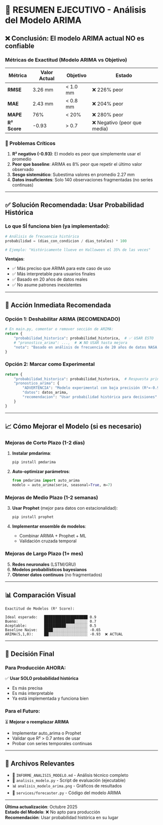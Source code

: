 # 🎯 RESUMEN EJECUTIVO - Análisis del Modelo ARIMA

## ❌ Conclusión: El modelo ARIMA actual NO es confiable

### Métricas de Exactitud (Modelo ARIMA vs Objetivo)

| Métrica | Valor Actual | Objetivo | Estado |
|---------|--------------|----------|--------|
| **RMSE** | 3.26 mm | < 1.0 mm | ❌ 226% peor |
| **MAE** | 2.43 mm | < 0.8 mm | ❌ 204% peor |
| **MAPE** | 76% | < 20% | ❌ 280% peor |
| **R² Score** | -0.93 | > 0.7 | ❌ Negativo (peor que media) |

### 🔴 Problemas Críticos

1. **R² negativo (-0.93)**: El modelo es peor que simplemente usar el promedio
2. **Peor que baseline**: ARIMA es 8% peor que repetir el último valor observado
3. **Sesgo sistemático**: Subestima valores en promedio 2.27 mm
4. **Datos insuficientes**: Solo 140 observaciones fragmentadas (no series continuas)

---

## ✅ Solución Recomendada: Usar Probabilidad Histórica

### Lo que SÍ funciona bien (ya implementado):

```python
# Análisis de frecuencia histórica
probabilidad = (dias_con_condicion / dias_totales) * 100

# Ejemplo: "Históricamente llueve en Halloween el 35% de las veces"
```

**Ventajas**:
- ✅ Más preciso que ARIMA para este caso de uso
- ✅ Más interpretable para usuarios finales
- ✅ Basado en 20 años de datos reales
- ✅ No asume patrones inexistentes

---

## 🔧 Acción Inmediata Recomendada

### Opción 1: Deshabilitar ARIMA (RECOMENDADO)

```python
# En main.py, comentar o remover sección de ARIMA:
return {
    "probabilidad_historica": probabilidad_historica,  # ✅ USAR ESTO
    # "pronostico_arima": ...,  # ❌ NO USAR hasta mejora
    "nota": "Basado en análisis de frecuencia de 20 años de datos NASA POWER"
}
```

### Opción 2: Marcar como Experimental

```python
return {
    "probabilidad_historica": probabilidad_historica,  # Respuesta principal
    "pronostico_arima": {
        "ADVERTENCIA": "Modelo experimental con baja precisión (R²=-0.93)",
        "datos": datos_arima,
        "recomendacion": "Usar probabilidad histórica para decisiones"
    }
}
```

---

## 📈 Cómo Mejorar el Modelo (si es necesario)

### Mejoras de Corto Plazo (1-2 días)

1. **Instalar pmdarima**:
   ```bash
   pip install pmdarima
   ```

2. **Auto-optimizar parámetros**:
   ```python
   from pmdarima import auto_arima
   modelo = auto_arima(serie, seasonal=True, m=7)
   ```

### Mejoras de Medio Plazo (1-2 semanas)

3. **Usar Prophet** (mejor para datos con estacionalidad):
   ```bash
   pip install prophet
   ```

4. **Implementar ensemble de modelos**:
   - Combinar ARIMA + Prophet + ML
   - Validación cruzada temporal

### Mejoras de Largo Plazo (1+ mes)

5. **Redes neuronales** (LSTM/GRU)
6. **Modelos probabilísticos bayesianos**
7. **Obtener datos continuos** (no fragmentados)

---

## 📊 Comparación Visual

```
Exactitud de Modelos (R² Score):

Ideal esperado:   ████████████████████ 0.9
Bueno:            ██████████████░░░░░░ 0.7
Aceptable:        ██████████░░░░░░░░░░ 0.5
Baseline Naive:   ████░░░░░░░░░░░░░░░░ -0.65
ARIMA(5,1,0):     ██░░░░░░░░░░░░░░░░░░ -0.93  ❌ ACTUAL
```

---

## 🎯 Decisión Final

### Para Producción AHORA:
✅ **Usar SOLO probabilidad histórica**
- Es más precisa
- Es más interpretable
- Ya está implementada y funciona bien

### Para el Futuro:
⏳ **Mejorar o reemplazar ARIMA**
- Implementar auto_arima o Prophet
- Validar que R² > 0.7 antes de usar
- Probar con series temporales continuas

---

## 📝 Archivos Relevantes

- 📄 `INFORME_ANALISIS_MODELO.md` - Análisis técnico completo
- 🐍 `analisis_modelo.py` - Script de evaluación (ejecutable)
- 📊 `analisis_modelo_arima.png` - Gráficos de resultados
- 🔧 `services/forecaster.py` - Código del modelo ARIMA

---

**Última actualización**: Octubre 2025  
**Estado del Modelo**: ❌ No apto para producción  
**Recomendación**: Usar probabilidad histórica en su lugar
